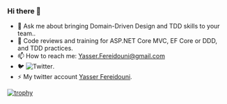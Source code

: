 ### Hi there 👋
<!--
**yfereidouni/yfereidouni** is a ✨ _special_ ✨ repository because its `README.md` (this file) appears on your GitHub profile.
-->
<!--
### :newspaper_roll: October 10, 2022: [Parkey : REST API Create and Consume](https://github.com/yfereidouni/Parky.git) have published on GitHub! 
-->
- 💬 Ask me about bringing Domain-Driven Design and TDD skills to your team..  
- :brain: Code reviews and training for ASP.NET Core MVC, EF Core or DDD, and TDD practices.  
- 📫 How to reach me: Yasser.Fereidouni@gmail.com   
- 🐦 ![Twitter](https://img.shields.io/twitter/follow/fereidouni?style=social).  
- ⚡ My twitter account [Yasser Fereidouni](https://twitter.com/fereidouni).

<!--
<table>
    <tr>
        <td>
            <div>
                <img align="center" src="https://github-readme-stats.vercel.app/api?username=yfereidouni&show_icons=true&layout=compact&theme=dark" alt="yfereidouni" />
            <div/>
        </td>
        <td>
            <div>
                <img align="center" src="https://github-readme-stats.vercel.app/api/top-langs/?username=yfereidouni&layout=compact&theme=dark" alt="yfereidouni" />
            <div/>
        </td>
    </tr>

</table>
-->
[![trophy](https://github-profile-trophy.vercel.app/?username=yfereidouni)](https://github.com/yfereidouni/github-profile-trophy)
